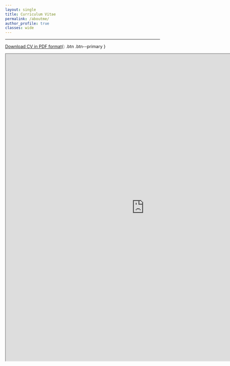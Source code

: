 ```yaml
---
layout: single
title: Curriculum Vitae
permalink: /aboutme/
author_profile: true
classes: wide
---
```


---

[Download CV in PDF format](https://www.ocean.washington.edu/files/cv_yr24-20240306114440.pdf){: .btn .btn--primary }

<iframe src="https://www.ocean.washington.edu/files/cv_yr24_08-20240816103927.pdf" width="900" height="1000"></iframe>
